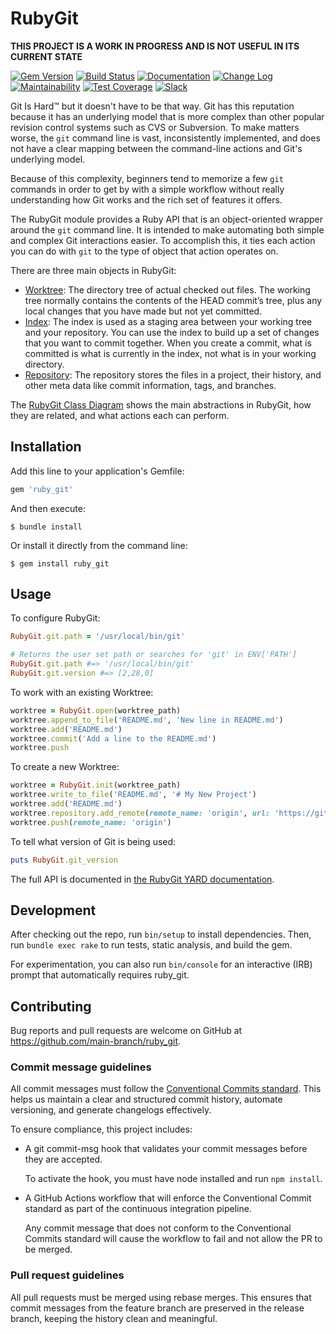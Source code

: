 # RubyGit

**THIS PROJECT IS A WORK IN PROGRESS AND IS NOT USEFUL IN ITS CURRENT STATE**

[![Gem Version](https://badge.fury.io/rb/ruby_git.svg)](https://badge.fury.io/rb/ruby_git)
[![Build Status](https://github.com/main-branch/ruby_git/actions/workflows/continuous_integration.yml/badge.svg)](https://github.com/main-branch/ruby_git/actions/workflows/continuous_integration.yml)
[![Documentation](https://img.shields.io/badge/Documentation-Latest-green)](https://rubydoc.info/gems/ruby_git/)
[![Change Log](https://img.shields.io/badge/CHANGELOG-Latest-green)](https://rubydoc.info/gems/ruby_git/file/CHANGELOG.md)
[![Maintainability](https://api.codeclimate.com/v1/badges/5403e4613b7518f70da7/maintainability)](https://codeclimate.com/github/main-branch/ruby_git/maintainability)
[![Test Coverage](https://api.codeclimate.com/v1/badges/5403e4613b7518f70da7/test_coverage)](https://codeclimate.com/github/main-branch/ruby_git/test_coverage)
[![Slack](https://img.shields.io/badge/slack-main--branch/ruby__git-yellow.svg?logo=slack)](https://main-branch.slack.com/archives/C01CHR7TMM2)

Git Is Hard™ but it doesn't have to be that way. Git has this reputation because it has an
underlying model that is more complex than other popular revision control systems
such as CVS or Subversion. To make matters worse, the `git` command line is vast,
inconsistently implemented, and does not have a clear mapping between the command-line
actions and Git's underlying model.

Because of this complexity, beginners tend to memorize a few `git` commands in
order to get by with a simple workflow without really understanding how Git works
and the rich set of features it offers.

The RubyGit module provides a Ruby API that is an object-oriented wrapper around
the `git` command line. It is intended to make automating both simple and complex Git
interactions easier. To accomplish this, it ties each action you can do with `git` to
the type of object that action operates on.

There are three main objects in RubyGit:
 * [Worktree](lib/ruby_git/worktree.rb): The directory tree of actual checked
   out files. The working tree normally contains the contents of the HEAD commit’s
   tree, plus any local changes that you have made but not yet committed.
 * [Index](lib/ruby_git/index.rb): The index is used as a staging area between your
   working tree and your repository. You can use the index to build up a set of changes
   that you want to commit together. When you create a commit, what is committed is what is
   currently in the index, not what is in your working directory.
 * [Repository](lib/ruby_git/repository.rb): The repository stores the files in a project,
   their history, and other meta data like commit information, tags, and branches.

The [RubyGit Class Diagram](RubyGit%20Class%20Diagram.svg) shows the main abstractions in
RubyGit, how they are related, and what actions each can perform.

## Installation

Add this line to your application's Gemfile:

```ruby
gem 'ruby_git'
```

And then execute:

    $ bundle install

Or install it directly from the command line:

    $ gem install ruby_git

## Usage

To configure RubyGit:

```Ruby
RubyGit.git.path = '/usr/local/bin/git'

# Returns the user set path or searches for 'git' in ENV['PATH']
RubyGit.git.path #=> '/usr/local/bin/git'
RubyGit.git.version #=> [2,28,0]
```

To work with an existing Worktree:

```Ruby
worktree = RubyGit.open(worktree_path)
worktree.append_to_file('README.md', 'New line in README.md')
worktree.add('README.md')
worktree.commit('Add a line to the README.md')
worktree.push
```

To create a new Worktree:

```Ruby
worktree = RubyGit.init(worktree_path)
worktree.write_to_file('README.md', '# My New Project')
worktree.add('README.md')
worktree.repository.add_remote(remote_name: 'origin', url: 'https://github.com/jcouball/test', default_branch: 'main')
worktree.push(remote_name: 'origin')
```

To tell what version of Git is being used:

```Ruby
puts RubyGit.git_version
```

The full API is documented in [the RubyGit YARD documentation](https://github.com/pages/main-branch/ruby_git).

## Development

After checking out the repo, run `bin/setup` to install dependencies. Then, run
`bundle exec rake` to run tests, static analysis, and build the gem.

For experimentation, you can also run `bin/console` for an interactive (IRB) prompt that
automatically requires ruby_git.

## Contributing

Bug reports and pull requests are welcome on GitHub at https://github.com/main-branch/ruby_git.

### Commit message guidelines

All commit messages must follow the [Conventional Commits
standard](https://www.conventionalcommits.org/en/v1.0.0/). This helps us maintain a
clear and structured commit history, automate versioning, and generate changelogs
effectively.

To ensure compliance, this project includes:

* A git commit-msg hook that validates your commit messages before they are accepted.

  To activate the hook, you must have node installed and run `npm install`.

* A GitHub Actions workflow that will enforce the Conventional Commit standard as
  part of the continuous integration pipeline.

  Any commit message that does not conform to the Conventional Commits standard will
  cause the workflow to fail and not allow the PR to be merged.

### Pull request guidelines

All pull requests must be merged using rebase merges. This ensures that commit
messages from the feature branch are preserved in the release branch, keeping the
history clean and meaningful.
